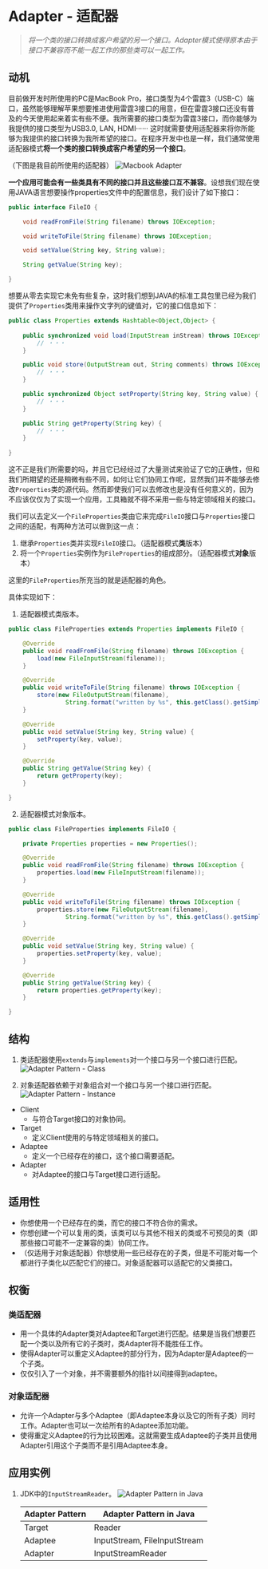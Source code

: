 # Adapter - 适配器
> *将一个类的接口转换成客户希望的另一个接口。Adapter模式使得原本由于接口不兼容而不能一起工作的那些类可以一起工作。*

## 动机
目前做开发时所使用的PC是MacBook Pro，接口类型为4个雷霆3（USB-C）端口，虽然能够理解苹果想要推进使用雷霆3接口的用意，但在雷霆3接口还没有普及的今天使用起来着实有些不便。我所需要的接口类型为雷霆3接口，而你能够为我提供的接口类型为USB3.0, LAN, HDMI······ 这时就需要使用适配器来将你所能够为我提供的接口转换为我所希望的接口。在程序开发中也是一样，我们通常使用适配器模式**将一个类的接口转换成客户希望的另一个接口**。

（下图是我目前所使用的适配器）
![Macbook Adapter](images/adapter-macbook.png)

**一个应用可能会有一些类具有不同的接口并且这些接口互不兼容**。设想我们现在使用JAVA语言想要操作properties文件中的配置信息，我们设计了如下接口：

```java
public interface FileIO {

    void readFromFile(String filename) throws IOException;

    void writeToFile(String filename) throws IOException;

    void setValue(String key, String value);

    String getValue(String key);

}
```

想要从零去实现它未免有些复杂，这时我们想到JAVA的标准工具包里已经为我们提供了`Properties`类用来操作文字列的键值对，它的接口信息如下：

```java
public class Properties extends Hashtable<Object,Object> {
    
    public synchronized void load(InputStream inStream) throws IOException {
        // ・・・
    }

    public void store(OutputStream out, String comments) throws IOException {
        // ・・・
    }

    public synchronized Object setProperty(String key, String value) {
        // ・・・
    }

    public String getProperty(String key) {
        // ・・・
    }
    
}
```

这不正是我们所需要的吗，并且它已经经过了大量测试来验证了它的正确性，但和我们所期望的还是稍微有些不同，如何让它们协同工作呢，显然我们并不能够去修改`Properties`类的源代码。然而即使我们可以去修改也是没有任何意义的，因为不应该仅仅为了实现一个应用，工具箱就不得不采用一些与特定领域相关的接口。

我们可以去定义一个`FileProperties`类由它来完成`FileIO`接口与`Properties`接口之间的适配，有两种方法可以做到这一点：
1. 继承`Properties`类并实现`FileIO`接口。（适配器模式**类**版本）
2. 将一个`Properties`实例作为`FileProperties`的组成部分。（适配器模式**对象**版本）

这里的`FileProperties`所充当的就是适配器的角色。

具体实现如下：
1. 适配器模式类版本。
```java
public class FileProperties extends Properties implements FileIO {

    @Override
    public void readFromFile(String filename) throws IOException {
        load(new FileInputStream(filename));
    }

    @Override
    public void writeToFile(String filename) throws IOException {
        store(new FileOutputStream(filename),
                String.format("written by %s", this.getClass().getSimpleName()));
    }

    @Override
    public void setValue(String key, String value) {
        setProperty(key, value);
    }

    @Override
    public String getValue(String key) {
        return getProperty(key);
    }

}
```

2. 适配器模式对象版本。

```java
public class FileProperties implements FileIO {

    private Properties properties = new Properties();

    @Override
    public void readFromFile(String filename) throws IOException {
        properties.load(new FileInputStream(filename));
    }

    @Override
    public void writeToFile(String filename) throws IOException {
        properties.store(new FileOutputStream(filename),
                String.format("written by %s", this.getClass().getSimpleName()));
    }

    @Override
    public void setValue(String key, String value) {
        properties.setProperty(key, value);
    }

    @Override
    public String getValue(String key) {
        return properties.getProperty(key);
    }

}
```

## 结构
1. 类适配器使用`extends`与`implements`对一个接口与另一个接口进行匹配。
![Adapter Pattern - Class](images/adapter-uml-class.png)

2. 对象适配器依赖于对象组合对一个接口与另一个接口进行匹配。
![Adapter Pattern - Instance](images/adapter-uml-instance.png)

* Client
  - 与符合Target接口的对象协同。
* Target
  - 定义Client使用的与特定领域相关的接口。
* Adaptee
  - 定义一个已经存在的接口，这个接口需要适配。
* Adapter
  - 对Adaptee的接口与Target接口进行适配。

## 适用性
* 你想使用一个已经存在的类，而它的接口不符合你的需求。
* 你想创建一个可以复用的类，该类可以与其他不相关的类或不可预见的类（即那些接口可能不一定兼容的类）协同工作。
* （仅适用于对象适配器）你想使用一些已经存在的子类，但是不可能对每一个都进行子类化以匹配它们的接口。对象适配器可以适配它的父类接口。

## 权衡
### 类适配器
* 用一个具体的Adapter类对Adaptee和Target进行匹配。结果是当我们想要匹配一个类以及所有它的子类时，类Adapter将不能胜任工作。
* 使得Adapter可以重定义Adaptee的部分行为，因为Adapter是Adaptee的一个子类。
* 仅仅引入了一个对象，并不需要额外的指针以间接得到adaptee。
### 对象适配器
* 允许一个Adapter与多个Adaptee（即Adaptee本身以及它的所有子类）同时工作。Adapter也可以一次给所有的Adaptee添加功能。
* 使得重定义Adaptee的行为比较困难。这就需要生成Adaptee的子类并且使用Adapter引用这个子类而不是引用Adaptee本身。

## 应用实例
1. JDK中的`InputStreamReader`。
    ![Adapter Pattern in Java](images/adapter-in-java.png)

    | Adapter Pattern | Adapter Pattern in Java      |
    | --------------- | ---------------------------- |
    | Target          | Reader                       |
    | Adaptee         | InputStream, FileInputStream |
    | Adapter         | InputStreamReader            |
